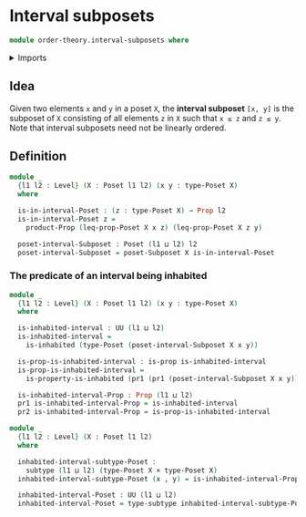 # Interval subposets

```agda
module order-theory.interval-subposets where
```

<details><summary>Imports</summary>

```agda
open import foundation.dependent-pair-types
open import foundation.inhabited-types
open import foundation.propositions
open import foundation.universe-levels

open import foundation-core.cartesian-product-types
open import foundation-core.subtypes

open import order-theory.posets
open import order-theory.subposets
```

</details>

## Idea

Given two elements `x` and `y` in a poset `X`, the **interval subposet**
`[x, y]` is the subposet of `X` consisting of all elements `z` in `X` such that
`x ≤ z` and `z ≤ y`. Note that interval subposets need not be linearly ordered.

## Definition

```agda
module _
  {l1 l2 : Level} (X : Poset l1 l2) (x y : type-Poset X)
  where

  is-in-interval-Poset : (z : type-Poset X) → Prop l2
  is-in-interval-Poset z =
    product-Prop (leq-prop-Poset X x z) (leq-prop-Poset X z y)

  poset-interval-Subposet : Poset (l1 ⊔ l2) l2
  poset-interval-Subposet = poset-Subposet X is-in-interval-Poset
```

### The predicate of an interval being inhabited

```agda
module _
  {l1 l2 : Level} (X : Poset l1 l2) (x y : type-Poset X)
  where

  is-inhabited-interval : UU (l1 ⊔ l2)
  is-inhabited-interval =
    is-inhabited (type-Poset (poset-interval-Subposet X x y))

  is-prop-is-inhabited-interval : is-prop is-inhabited-interval
  is-prop-is-inhabited-interval =
    is-property-is-inhabited (pr1 (pr1 (poset-interval-Subposet X x y)))

  is-inhabited-interval-Prop : Prop (l1 ⊔ l2)
  pr1 is-inhabited-interval-Prop = is-inhabited-interval
  pr2 is-inhabited-interval-Prop = is-prop-is-inhabited-interval

module _
  {l1 l2 : Level} (X : Poset l1 l2)
  where

  inhabited-interval-subtype-Poset :
    subtype (l1 ⊔ l2) (type-Poset X × type-Poset X)
  inhabited-interval-subtype-Poset (x , y) = is-inhabited-interval-Prop X x y

  inhabited-interval-Poset : UU (l1 ⊔ l2)
  inhabited-interval-Poset = type-subtype inhabited-interval-subtype-Poset
```
